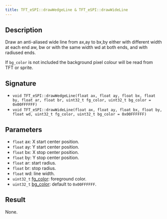 ```yaml
---
title: TFT_eSPI::drawWedgeLine & TFT_eSPI::drawWideLine
---
```


## Description

Draw an anti-aliased wide line from ax,ay to bx,by either with different width at each end aw, bw or with the same width
wd at both ends, and with radiused ends.

If `bg_color` is not included the background pixel colour will be read from TFT or sprite.

## Signature

* `void TFT_eSPI::drawWedgeLine(float ax, float ay, float bx, float by, float ar, float br, uint32_t fg_color, uint32_t bg_color = 0x00FFFFFF)`
* `void TFT_eSPI::drawWideLine(float ax, float ay, float bx, float by, float wd, uint32_t fg_color, uint32_t bg_color = 0x00FFFFFF)`

## Parameters

- `float` ax: X start center position.
- `float` ay: Y start center position.
- `float` bx: X stop center position.
- `float` by: Y stop center position.
- `float` ar: start radius.
- `float` br: stop radius.
- `float` wd: line width.
- `uint32_t` [fg_color](../colors.md): foreground color.
- `uint32_t` [bg_color](../colors.md): default to `0x00FFFFFF`.

## Result

None.
